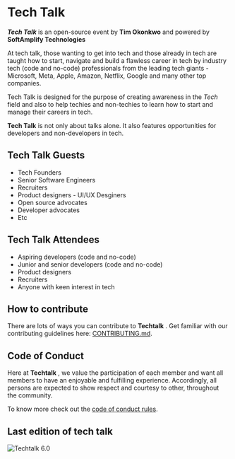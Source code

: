 # Tech Talk 

**_Tech Talk_** is an open-source event by **Tim Okonkwo** and powered by **SoftAmplify Technologies**

At tech talk, those wanting to get into tech and those already in tech are taught how to start, navigate and build a flawless career in tech by industry tech (code and no-code) professionals from the leading tech giants - Microsoft, Meta, Apple, Amazon, Netflix, Google and many other top companies.

Tech Talk is designed for the purpose of creating awareness in the _Tech_ field and also to help techies and non-techies to learn how to start and manage their careers in tech.

**Tech Talk** is not only about talks alone. It also features opportunities for developers and non-developers in tech.

## Tech Talk Guests
- Tech Founders
- Senior Software Engineers
- Recruiters
- Product designers - UI/UX Desginers
- Open source advocates
- Developer advocates
- Etc

## Tech Talk Attendees
- Aspiring developers (code and no-code)
- Junior and senior developers (code and no-code)
- Product designers
- Recruiters
- Anyone with keen interest in tech

## How to contribute
There are lots of ways you can contribute to **Techtalk** . Get familiar with our contributing guidelines here: [CONTRIBUTING.md](techtalk/blob/master/contributing.md).


## Code of Conduct
Here at **Techtalk** , we value the participation of each member and want all members to have an enjoyable and fulfilling experience. Accordingly, all persons are expected to show respect and courtesy to other, throughout the community.

To know more check out the [code of conduct rules](techtalk/blob/master/codeofconduct.md).

## Last edition of tech talk
![Techtalk 6.0](./img/techtalk6.0.jpg)


